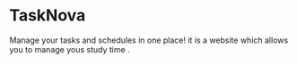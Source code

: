 # TaskNova
Manage your tasks and schedules in one place! it is a website which allows you to manage yous study time .
